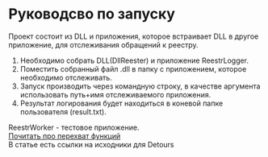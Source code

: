 # Руководсво по запуску 
Проект состоит из DLL и приложения, которое встраивает DLL  в другое приложение, для отслеживания обращений к реестру.  
1. Необходимо собрать DLL(DllReester) и приложение ReestrLogger.  
2. Поместить собранный файл .dll в папку с приложением, которое необходимо отслеживать.  
3. Запуск производить через командную строку, в качестве аргумента использовать путь+имя отслеживаемого приложения.
3. Результат логирования будет находиться в коневой папке пользователя (result.txt).

ReestrWorker - тестовое приложение.  
[Почитать про перехват функций](https://habr.com/ru/post/90377/)  
В статье есть ссылки на исходники для Detours
